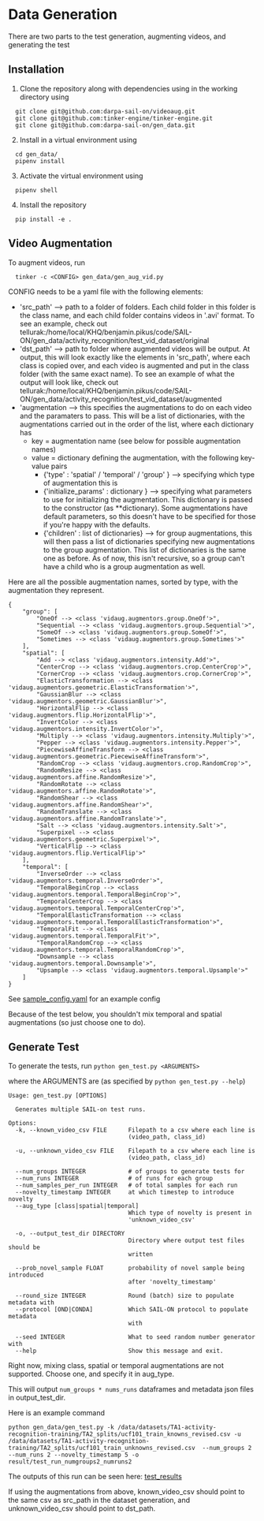 # Data Generation

There are two parts to the test generation, augmenting videos, and generating the test

## Installation

1. Clone the repository along with dependencies using in the working directory using
  ```
    git clone git@github.com:darpa-sail-on/videoaug.git
    git clone git@github.com:tinker-engine/tinker-engine.git
    git clone git@github.com:darpa-sail-on/gen_data.git
  ```

2. Install in a virtual environment using
  ```
    cd gen_data/
    pipenv install
  ```

3. Activate the virtual environment using
  ```
    pipenv shell
  ```

4. Install the repository
  ```
    pip install -e .
  ```


## Video Augmentation

To augment videos, run
  ```
    tinker -c <CONFIG> gen_data/gen_aug_vid.py
  ```

CONFIG needs to be a yaml file with the following elements:

* 'src_path' --> path to a folder of folders. Each child folder in this folder
is the class name, and each child folder contains videos in '.avi' format.
To see an example, check out tellurak:/home/local/KHQ/benjamin.pikus/code/SAIL-ON/gen_data/activity_recognition/test_vid_dataset/original
* 'dst_path' --> path to folder where augmented videos will be output. At output, this will
look exactly like the elements in 'src_path', where each class is copied over, and each video
is augmented and put in the class folder (with the same exact name).
To see an example of what the output will look like, check out tellurak:/home/local/KHQ/benjamin.pikus/code/SAIL-ON/gen_data/activity_recognition/test_vid_dataset/augmented
* 'augmentation --> this specifies the augmentations to do on each video and the paramaters to pass. This will be a list of dictionaries, with the augmentations carried out in the order of the list, where each dictionary has
  * key = augmentation name (see below for possible augmentation names)
  * value = dictionary defining the augmentation, with the following key-value pairs
    * {'type' : 'spatial' / 'temporal' / 'group' } --> specifying which type of augmentation this is
    * {'initialize_params' : dictionary } --> specifying what parameters to use for initializing the augmentation. This dictionary is passed to the constructor (as \*\*dictionary). Some augmentations have default parameters, so this doesn't have to be specified for those if you're happy with the defaults.
    * {'children' : list of dictionaries} --> for group augmentations, this will then pass a list of dictionaries specifying new augmentations to the group augmentation. This list of dictionaries is the same one as before. As of now, this isn't recursive, so a group can't have a child who is a group augmentation as well.

Here are all the possible augmentation names, sorted by type, with the augmentation they represent.

```
{
    "group": [
        "OneOf --> <class 'vidaug.augmentors.group.OneOf'>",
        "Sequential --> <class 'vidaug.augmentors.group.Sequential'>",
        "SomeOf --> <class 'vidaug.augmentors.group.SomeOf'>",
        "Sometimes --> <class 'vidaug.augmentors.group.Sometimes'>"
    ],
    "spatial": [
        "Add --> <class 'vidaug.augmentors.intensity.Add'>",
        "CenterCrop --> <class 'vidaug.augmentors.crop.CenterCrop'>",
        "CornerCrop --> <class 'vidaug.augmentors.crop.CornerCrop'>",
        "ElasticTransformation --> <class 'vidaug.augmentors.geometric.ElasticTransformation'>",
        "GaussianBlur --> <class 'vidaug.augmentors.geometric.GaussianBlur'>",
        "HorizontalFlip --> <class 'vidaug.augmentors.flip.HorizontalFlip'>",
        "InvertColor --> <class 'vidaug.augmentors.intensity.InvertColor'>",
        "Multiply --> <class 'vidaug.augmentors.intensity.Multiply'>",
        "Pepper --> <class 'vidaug.augmentors.intensity.Pepper'>",
        "PiecewiseAffineTransform --> <class 'vidaug.augmentors.geometric.PiecewiseAffineTransform'>",
        "RandomCrop --> <class 'vidaug.augmentors.crop.RandomCrop'>",
        "RandomResize --> <class 'vidaug.augmentors.affine.RandomResize'>",
        "RandomRotate --> <class 'vidaug.augmentors.affine.RandomRotate'>",
        "RandomShear --> <class 'vidaug.augmentors.affine.RandomShear'>",
        "RandomTranslate --> <class 'vidaug.augmentors.affine.RandomTranslate'>",
        "Salt --> <class 'vidaug.augmentors.intensity.Salt'>",
        "Superpixel --> <class 'vidaug.augmentors.geometric.Superpixel'>",
        "VerticalFlip --> <class 'vidaug.augmentors.flip.VerticalFlip'>"
    ],
    "temporal": [
        "InverseOrder --> <class 'vidaug.augmentors.temporal.InverseOrder'>",
        "TemporalBeginCrop --> <class 'vidaug.augmentors.temporal.TemporalBeginCrop'>",
        "TemporalCenterCrop --> <class 'vidaug.augmentors.temporal.TemporalCenterCrop'>",
        "TemporalElasticTransformation --> <class 'vidaug.augmentors.temporal.TemporalElasticTransformation'>",
        "TemporalFit --> <class 'vidaug.augmentors.temporal.TemporalFit'>",
        "TemporalRandomCrop --> <class 'vidaug.augmentors.temporal.TemporalRandomCrop'>",
        "Downsample --> <class 'vidaug.augmentors.temporal.Downsample'>",
        "Upsample --> <class 'vidaug.augmentors.temporal.Upsample'>"
    ]
}
```

See [sample_config.yaml](configs/sample_config.yaml) for an example config

Because of the test below, you shouldn't mix temporal and spatial augmentations (so just choose one to do).

## Generate Test

To generate the tests, run
`python gen_test.py <ARGUMENTS>`

where the ARGUMENTS are (as specified by `python gen_test.py --help`)

```
Usage: gen_test.py [OPTIONS]

  Generates multiple SAIL-on test runs.

Options:
  -k, --known_video_csv FILE      Filepath to a csv where each line is
                                  (video_path, class_id)

  -u, --unknown_video_csv FILE    Filepath to a csv where each line is
                                  (video_path, class_id)

  --num_groups INTEGER            # of groups to generate tests for
  --num_runs INTEGER              # of runs for each group
  --num_samples_per_run INTEGER   # of total samples for each run
  --novelty_timestamp INTEGER     at which timestep to introduce novelty
  --aug_type [class|spatial|temporal]
                                  Which type of novelty is present in
                                  'unknown_video_csv'

  -o, --output_test_dir DIRECTORY
                                  Directory where output test files should be
                                  written

  --prob_novel_sample FLOAT       probability of novel sample being introduced
                                  after 'novelty_timestamp'

  --round_size INTEGER            Round (batch) size to populate metadata with
  --protocol [OND|CONDA]          Which SAIL-ON protocol to populate metadata
                                  with

  --seed INTEGER                  What to seed random number generator with
  --help                          Show this message and exit.
```

Right now, mixing class, spatial or temporal augmentations are not supported. Choose one, and specify it in aug_type.

This will output `num_groups * nums_runs` dataframes and metadata json files in output_test_dir.

Here is an example command
```
python gen_data/gen_test.py -k /data/datasets/TA1-activity-recognition-training/TA2_splits/ucf101_train_knowns_revised.csv -u /data/datasets/TA1-activity-recognition-training/TA2_splits/ucf101_train_unknowns_revised.csv  --num_groups 2 --num_runs 2 --novelty_timestamp 5 -o result/test_run_numgroups2_numruns2
```

The outputs of this run can be seen here: [test_results](result/test_run_numgroups2_numruns2_novelty5)

If using the augmentations from above, known_video_csv should point to the same csv as src_path in the dataset generation, and unknown_video_csv should point to dst_path.
